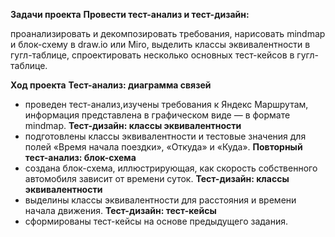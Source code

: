 **Задачи проекта**
**Провести тест-анализ и тест-дизайн:**

проанализировать и декомпозировать требования,
нарисовать mindmap и блок-схему в draw.io или Miro,
выделить классы эквивалентности в гугл-таблице,
спроектировать несколько основных тест-кейсов в гугл-таблице.

**Ход проекта**
**Тест-анализ: диаграмма связей**
- проведен тест-анализ,изучены требования к Яндекс Маршрутам, информация представлена в графическом виде — в формате mindmap.
**Тест-дизайн: классы эквивалентности**
- подготовлены классы эквивалентности и тестовые значения для полей «Время начала поездки», «Откуда» и «Куда».
**Повторный тест-анализ: блок-схема**
- создана блок-схема, иллюстрирующая, как скорость собственного автомобиля зависит от времени суток.
**Тест-дизайн: классы эквивалентности**
- выделины классы эквивалентности для расстояния и времени начала движения.
**Тест-дизайн: тест-кейсы**
- сформированы тест-кейсы на основе предыдущего задания.
